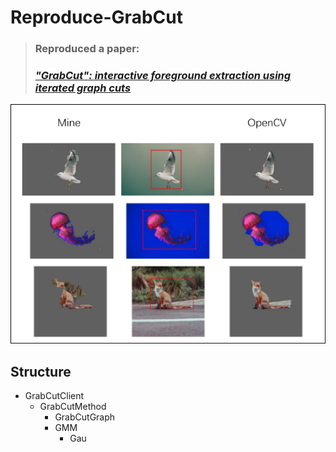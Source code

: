 # Reproduce-GrabCut
> ### Reproduced a paper: 
> ### [*"GrabCut": interactive foreground extraction using iterated graph cuts*][1]

![teaser](teaser.drawio.png)

## Structure
* GrabCutClient
  * GrabCutMethod
    * GrabCutGraph
    * GMM
      * Gau


[1]: http://delivery.acm.org/10.1145/1020000/1015720/p309-rother.pdf?ip=60.29.153.54&id=1015720&acc=ACTIVE%20SERVICE&key=BF85BBA5741FDC6E%2E24D7C20E8EB95FA8%2E4D4702B0C3E38B35%2E4D4702B0C3E38B35&__acm__=1561797047_a5024f8bd9d81475bced93d09d0591f1
